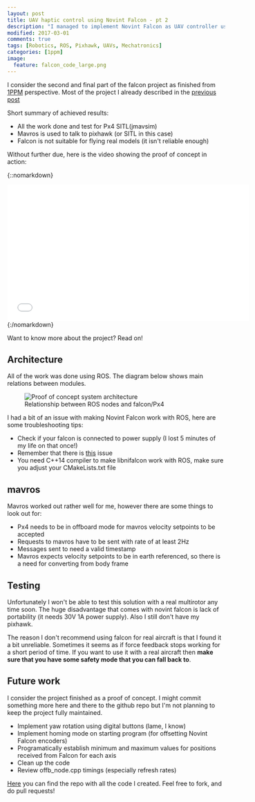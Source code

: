 ```yaml
---
layout: post
title: UAV haptic control using Novint Falcon - pt 2
description: "I managed to implement Novint Falcon as UAV controller using ROS and libnifalcon. In this post I'm describing what I learned and showing my results "
modified: 2017-03-01
comments: true
tags: [Robotics, ROS, Pixhawk, UAVs, Mechatronics]
categories: [1ppm]
image:
  feature: falcon_code_large.png
---
```


I consider the second and final part of the falcon project as finished from [1PPM]({{site.url}}/1ppm/12-Technical-Challanges/) perspective. Most of the project I already described in the [previous post]({{site.url}}/1ppm/uav-haptic-control-pt1) 
 
Short summary of achieved results:

* All the work done and test for Px4 SITL(jmavsim)
* Mavros is used to talk to pixhawk (or SITL in this case)
* Falcon is not suitable for flying real models (it isn't reliable enough)

Without further due, here is the video showing the proof of concept in action:

{::nomarkdown}
<iframe width="560" height="315" src="//www.youtube.com/embed/I11d-oKbPB0" frameborder="0" allowfullscreen></iframe>
{:/nomarkdown}

Want to know more about the project? Read on!

<!-- more -->

## Architecture

All of the work was done using ROS. The diagram below shows main relations between modules.

<figure class="center">
  <img src="{{site.url}}/images/falcon_arch.jpg" alt="Proof of concept system architecture">
	<figcaption>Relationship between ROS nodes and falcon/Px4</figcaption>
</figure>

I had a bit of an issue with making Novint Falcon work with ROS, here are some troubleshooting tips:

* Check if your falcon is connected to power supply (I lost 5 minutes of my life on that once!)
* Remember that there is [this](https://github.com/libnifalcon/libnifalcon/issues/45) issue
* You need C++14 compiler to make libnifalcon work with ROS, make sure you adjust your CMakeLists.txt file

## mavros

Mavros worked out rather well for me, however there are some things to look out for:

* Px4 needs to be in offboard mode for mavros velocity setpoints to be accepted
* Requests to mavros have to be sent with rate of at least 2Hz
* Messages sent to need a valid timestamp
* Mavros expects velocity setpoints to be in earth referenced, so there is a need for converting from body frame

## Testing

Unfortunately I won't be able to test this solution with a real multirotor any time soon. The huge disadvantage that comes with novint falcon is lack of portability (it needs 30V 1A power supply). Also I still don't have my pixhawk.

The reason I don't recommend using falcon for real aircraft is that I found it a bit unreliable. Sometimes it seems as if force feedback stops working for a short period of time. If you want to use it with a real aircraft then **make sure that you have some safety mode that you can fall back to**.

## Future work

I consider the project finished as a proof of concept. I might commit something more here and there to the github repo but I'm not planning to keep the project fully maintained. 

* Implement yaw rotation using digital buttons (lame, I know)
* Implement homing mode on starting program (for offsetting Novint Falcon encoders)
* Programatically establish minimum and maximum values for positions received from Falcon for each axis
* Clean up the code
* Review offb_node.cpp timings (especially refresh rates)

[Here](https://github.com/msadowski/px4_falcon) you can find the repo with all the code I created. Feel free to fork, and do pull requests! 
